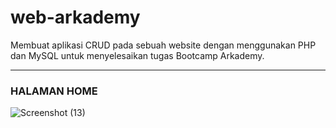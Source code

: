 # web-arkademy
Membuat aplikasi CRUD pada sebuah website dengan menggunakan PHP dan MySQL untuk menyelesaikan tugas Bootcamp Arkademy.

------------------------------------------------------------------------------------------------------------------------------

### **HALAMAN HOME**

![Screenshot (13)](https://user-images.githubusercontent.com/59104470/90946149-720c0e80-e454-11ea-892b-60369fbddb8a.png)

